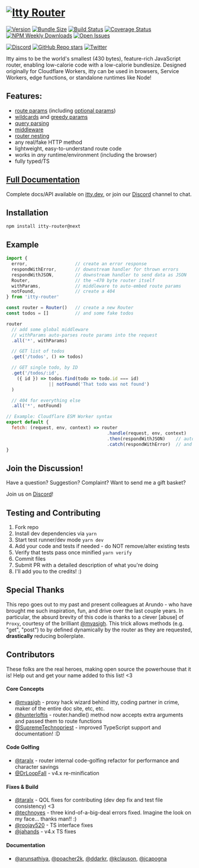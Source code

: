 # [![Itty Router](https://user-images.githubusercontent.com/865416/146679767-16be95b4-5dd7-4bcf-aed7-b8aa8c828f48.png)](https://itty-router.dev)

[![Version](https://img.shields.io/npm/v/itty-router.svg?style=flat-square)](https://npmjs.com/package/itty-router)
[![Bundle Size](https://img.shields.io/bundlephobia/minzip/itty-router?style=flat-square)](https://bundlephobia.com/result?p=itty-router)
[![Build Status](https://img.shields.io/github/actions/workflow/status/kwhitley/itty-router/verify.yml?branch=v4.x&style=flat-square)](https://github.com/kwhitley/itty-router/actions/workflows/verify.yml)
[![Coverage Status](https://img.shields.io/coveralls/github/kwhitley/itty-router/v4.x?style=flat-square)](https://coveralls.io/github/kwhitley/itty-router?branch=v4.x)
[![NPM Weekly Downloads](https://img.shields.io/npm/dw/itty-router?style=flat-square)](https://npmjs.com/package/itty-router)
[![Open Issues](https://img.shields.io/github/issues/kwhitley/itty-router?style=flat-square)](https://github.com/kwhitley/itty-router/issues)

[![Discord](https://img.shields.io/discord/832353585802903572?style=flat-square)](https://discord.com/channels/832353585802903572)
[![GitHub Repo stars](https://img.shields.io/github/stars/kwhitley/itty-router?style=social)](https://github.com/kwhitley/itty-router)
[![Twitter](https://img.shields.io/twitter/follow/kevinrwhitley.svg?style=social&label=Follow)](https://www.twitter.com/kevinrwhitley)

Itty aims to be the world's smallest (430 bytes), feature-rich JavaScript router, enabling low-calorie code with a low-calorie bundlesize.  Designed originally for Cloudflare Workers, itty can be used in browsers, Service Workers, edge functions, or standalone runtimes like Node!

## Features:
- [route params](https://itty.dev/itty-router/route-patterns#params) (including [optional params](https://itty.dev/itty-router/route-patterns#optional))
- [wildcards](https://itty.dev/itty-router/route-patterns#wildcards) and [greedy params](https://itty.dev/itty-router/route-patterns#greedy)
- [query parsing](https://itty.dev/itty-router/route-patterns#query)
- [middleware](https://itty.dev/itty-router/middleware)
- [router nesting](https://itty.dev/itty-router/nesting)
- any real/fake HTTP method
- lightweight, easy-to-understand route code
- works in *any* runtime/environment (including the browser)
- fully typed/TS

## [Full Documentation](https://itty.dev/itty-router)
Complete docs/API available on [itty.dev](https://itty.dev/itty-router), or join our [Discord](https://discord.com/channels/832353585802903572) channel to chat.

## Installation
```
npm install itty-router@next
```

## Example
```js
import { 
  error,                  // create an error response
  respondWithError,       // downstream handler for thrown errors
  respondWithJSON,        // downstream handler to send data as JSON
  Router,                 // the ~470 byte router itself
  withParams,             // middleware to auto-embed route params
  notFound,               // create a 404
} from 'itty-router'

const router = Router()   // create a new Router
const todos = []          // and some fake todos

router
  // add some global middleware
  // withParams auto-parses route params into the request
  .all('*', withParams) 

  // GET list of todos
  .get('/todos', () => todos)

  // GET single todo, by ID
  .get('/todos/:id', 
    ({ id }) => todos.find(todo => todo.id === id) 
                || notFound('That todo was not found')
  )

  // 404 for everything else
  .all('*', notFound)

// Example: Cloudflare ESM Worker syntax
export default {
  fetch: (request, env, context) => router
                                      .handle(request, env, context)
                                      .then(respondWithJSON)    // automatically send as JSON
                                      .catch(respondWithError)  // and send error Responses for thrown errors
}
```

## Join the Discussion!
Have a question? Suggestion? Complaint? Want to send me a gift basket?

Join us on [Discord](https://discord.com/channels/832353585802903572)!

## Testing and Contributing
1. Fork repo
1. Install dev dependencies via `yarn`
1. Start test runner/dev mode `yarn dev`
1. Add your code and tests if needed - do NOT remove/alter existing tests
1. Verify that tests pass once minified `yarn verify`
1. Commit files
1. Submit PR with a detailed description of what you're doing
1. I'll add you to the credits! :)

## Special Thanks
This repo goes out to my past and present colleagues at Arundo - who have brought me such inspiration, fun,
and drive over the last couple years.  In particular, the absurd brevity of this code is thanks to a
clever [abuse] of `Proxy`, courtesy of the brilliant [@mvasigh](https://github.com/mvasigh).
This trick allows methods (e.g. "get", "post") to by defined dynamically by the router as they are requested,
**drastically** reducing boilerplate.

## Contributors
These folks are the real heroes, making open source the powerhouse that it is!  Help out and get your name added to this list! <3

#### Core Concepts
- [@mvasigh](https://github.com/mvasigh) - proxy hack wizard behind itty, coding partner in crime, maker of the entire doc site, etc, etc.
- [@hunterloftis](https://github.com/hunterloftis) - router.handle() method now accepts extra arguments and passed them to route functions
- [@SupremeTechnopriest](https://github.com/SupremeTechnopriest) - improved TypeScript support and documentation! :D
#### Code Golfing
- [@taralx](https://github.com/taralx) - router internal code-golfing refactor for performance and character savings
- [@DrLoopFall](https://github.com/DrLoopFall) - v4.x re-minification
#### Fixes & Build
- [@taralx](https://github.com/taralx) - QOL fixes for contributing (dev dep fix and test file consistency) <3
- [@technoyes](https://github.com/technoyes) - three kind-of-a-big-deal errors fixed.  Imagine the look on my face... thanks man!! :)
- [@roojay520](https://github.com/roojay520) - TS interface fixes
- [@jahands](https://github.com/jahands) - v4.x TS fixes
#### Documentation
- [@arunsathiya](https://github.com/arunsathiya),
  [@poacher2k](https://github.com/poacher2k),
  [@ddarkr](https://github.com/ddarkr),
  [@kclauson](https://github.com/kclauson),
  [@jcapogna](https://github.com/jcapogna)

